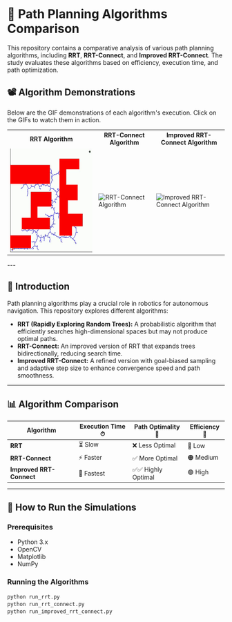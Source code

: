 # 🚀 Path Planning Algorithms Comparison

This repository contains a comparative analysis of various path planning algorithms, including **RRT**, **RRT-Connect**, and **Improved RRT-Connect**. The study evaluates these algorithms based on efficiency, execution time, and path optimization.

## 📽 Algorithm Demonstrations

Below are the GIF demonstrations of each algorithm's execution. Click on the GIFs to watch them in action.

<table>
  <tr>
    <th>RRT Algorithm</th>
    <th>RRT-Connect Algorithm</th>
    <th>Improved RRT-Connect Algorithm</th>
  </tr>
  <tr>
    <td><img src="rrt.gif" width="320" height="240" alt="RRT Algorithm"></td>
    <td><img src="RRT-Connect.gif" width="320" height="240" alt="RRT-Connect Algorithm"></td>
    <td><img src="Improved-RRT-Connect.gif" width="320" height="240" alt="Improved RRT-Connect Algorithm"></td>
  </tr>
</table>
---

## 📌 Introduction

Path planning algorithms play a crucial role in robotics for autonomous navigation. This repository explores different algorithms:

- **RRT (Rapidly Exploring Random Trees):** A probabilistic algorithm that efficiently searches high-dimensional spaces but may not produce optimal paths.
- **RRT-Connect:** An improved version of RRT that expands trees bidirectionally, reducing search time.
- **Improved RRT-Connect:** A refined version with goal-biased sampling and adaptive step size to enhance convergence speed and path smoothness.

---

## 📊 Algorithm Comparison

| Algorithm                 | Execution Time ⏱ | Path Optimality 📏 | Efficiency 🚀 |
|---------------------------|-----------------|-------------------|--------------|
| **RRT**                   | ⏳ Slow         | ❌ Less Optimal  | 🔴 Low       |
| **RRT-Connect**           | ⚡ Faster       | ✅ More Optimal  | 🟠 Medium    |
| **Improved RRT-Connect**  | 🚀 Fastest      | ✅✅ Highly Optimal | 🟢 High       |

---

## 📜 How to Run the Simulations

### Prerequisites
- Python 3.x
- OpenCV
- Matplotlib
- NumPy

### Running the Algorithms
```sh
python run_rrt.py
python run_rrt_connect.py
python run_improved_rrt_connect.py

